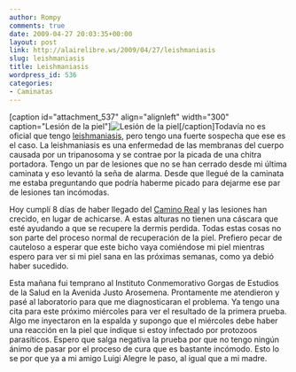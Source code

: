 ```yaml
---
author: Rompy
comments: true
date: 2009-04-27 20:03:35+00:00
layout: post
link: http://alairelibre.ws/2009/04/27/leishmaniasis
slug: leishmaniasis
title: Leishmaniasis
wordpress_id: 536
categories:
- Caminatas
---
```


[caption id="attachment_537" align="alignleft" width="300" caption="Lesión de la piel"]![Lesión de la piel](http://alairelibre.ws/wp-content/uploads/2009/04/p4271889-300x225.jpg)[/caption]Todavía no es oficial que tengo [leishmaniasis](http://en.wikipedia.org/wiki/Leishmaniasis), pero tengo una fuerte sospecha que ese es el caso. La leishmaniasis es una enfermedad de las membranas del cuerpo causada por un tripanosoma y se contrae por la picada de una chitra portadora. Tengo un par de lesiones que no se han cerrado desde mi última caminata y eso levantó la seña de alarma. Desde que llegué de la caminata me estaba preguntando que podría haberme picado para dejarme ese par de lesiones tan incómodas.

Hoy cumplí 8 días de haber llegado del [Camino Real](http://alairelibre.ws/2009/04/21/boquern-2009) y las lesiones han crecido, en lugar de achicarse. A estas alturas no tienen una cáscara que esté ayudando a que se recupere la dermis perdida. Todas estas cosas no son parte del proceso normal de recuperación de la piel. Prefiero pecar de cauteloso a esperar que este bicho vaya comiéndose mi piel mientras espero para ver si mi piel sana en las próximas semanas, como ya debió haber sucedido.

Esta mañana fui temprano al Instituto Conmemorativo Gorgas de Estudios de la Salud en la Avenida Justo Arosemena. Prontamente me atendieron y pasé al laboratorio para que me diagnosticaran el problema. Ya tengo una cita para este próximo miércoles para ver el resultado de la primera prueba. Algo me inyectaron en la espalda y supongo que el miércoles debe haber una reacción en la piel que indique si estoy infectado por protozoos parasíticos. Espero que salga negativa la prueba por que no tengo ningún ánimo de pasar por el proceso de cura que es bastante incómodo. Esto lo se por que ya a mi amigo Luigi Alegre le paso, al igual que a mi madre.
